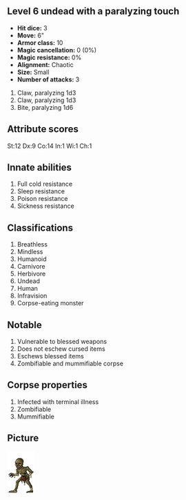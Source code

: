 ## Level 6 undead with a paralyzing touch
- **Hit dice:** 3
- **Move:** 6"
- **Armor class:** 10
- **Magic cancellation:** 0 (0%)
- **Magic resistance:** 0%
- **Alignment:** Chaotic
- **Size:** Small
- **Number of attacks:** 3
1. Claw, paralyzing 1d3
2. Claw, paralyzing 1d3
3. Bite, paralyzing 1d6
## Attribute scores
St:12 Dx:9 Co:14 In:1 Wi:1 Ch:1
## Innate abilities
1. Full cold resistance
2. Sleep resistance
3. Poison resistance
4. Sickness resistance
## Classifications
1. Breathless
2. Mindless
3. Humanoid
4. Carnivore
5. Herbivore
6. Undead
7. Human
8. Infravision
9. Corpse-eating monster
## Notable
1. Vulnerable to blessed weapons
2. Does not eschew cursed items
3. Eschews blessed items
4. Zombifiable and mummifiable corpse
## Corpse properties
1. Infected with terminal illness
2. Zombifiable
3. Mummifiable
## Picture
![Ghoul](https://github.com/hyvanmielenpelit/GnollHackTileSet/blob/main/Monsters/ghoul/ghoul.png)
